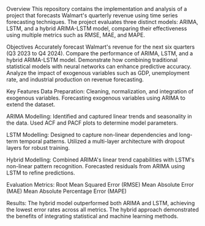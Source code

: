 Overview
This repository contains the implementation and analysis of a project that forecasts Walmart's quarterly revenue using time series forecasting techniques. The project evaluates three distinct models: ARIMA, LSTM, and a hybrid ARIMA-LSTM model, comparing their effectiveness using multiple metrics such as RMSE, MAE, and MAPE.

Objectives
Accurately forecast Walmart's revenue for the next six quarters (Q3 2023 to Q4 2024).
Compare the performance of ARIMA, LSTM, and a hybrid ARIMA-LSTM model.
Demonstrate how combining traditional statistical models with neural networks can enhance predictive accuracy.
Analyze the impact of exogenous variables such as GDP, unemployment rate, and industrial production on revenue forecasting.

Key Features
Data Preparation:
Cleaning, normalization, and integration of exogenous variables.
Forecasting exogenous variables using ARIMA to extend the dataset.

ARIMA Modelling:
Identified and captured linear trends and seasonality in the data.
Used ACF and PACF plots to determine model parameters.

LSTM Modelling:
Designed to capture non-linear dependencies and long-term temporal patterns.
Utilized a multi-layer architecture with dropout layers for robust training.

Hybrid Modelling:
Combined ARIMA's linear trend capabilities with LSTM's non-linear pattern recognition.
Forecasted residuals from ARIMA using LSTM to refine predictions.

Evaluation Metrics:
Root Mean Squared Error (RMSE)
Mean Absolute Error (MAE)
Mean Absolute Percentage Error (MAPE)

Results:
The hybrid model outperformed both ARIMA and LSTM, achieving the lowest error rates across all metrics.
The hybrid approach demonstrated the benefits of integrating statistical and machine learning methods.

